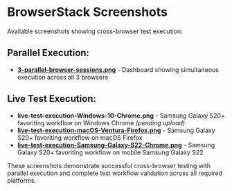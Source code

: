 # BrowserStack Screenshots

Available screenshots showing cross-browser test execution:

## Parallel Execution:
- **[3-parallel-browser-sessions.png](3-parallel-browser-sessions.png)** - Dashboard showing simultaneous execution across all 3 browsers

## Live Test Execution:
- **live-test-execution-Windows-10-Chrome.png** - Samsung Galaxy S20+ favoriting workflow on Windows Chrome *(pending upload)*
- **[live-test-execution-macOS-Ventura-Firefox.png](live-test-execution-macOS-Ventura-Firefox.png)** - Samsung Galaxy S20+ favoriting workflow on macOS Firefox  
- **[live-test-execution-Samsung-Galaxy-S22-Chrome.png](live-test-execution-Samsung-Galaxy-S22-Chrome.png)** - Samsung Galaxy S20+ favoriting workflow on mobile Samsung Galaxy S22

These screenshots demonstrate successful cross-browser testing with parallel execution and complete test workflow validation across all required platforms. 